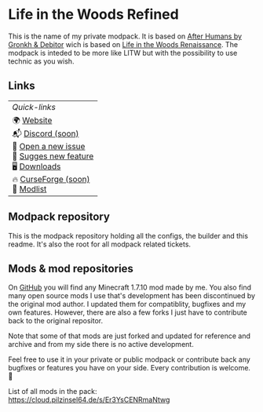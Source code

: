 # Life in the Woods Refined

This is the name of my private modpack. It is based on [After Humans by Gronkh & Debitor](https://www.technicpack.net/modpack/minecraft-after-humans.1060474/) wich is based on [Life in the Woods Renaissance](http://lifeinthewoods.ca/downloads.html). The modpack is inteded to be more like LITW but with the possibility to use technic as you wish.

## Links

<table align="center">
    <tr>
      <td><i>Quick-links</i></td>
    </tr>
    <tr>
      <td valign="top">
        🌍 <a href="https://pilzinsel64.de/after-humans/">Website</a><br>
        📬 <a href="about:blank">Discord (soon)</a><br>
        🐞 <a href="https://git.pilzinsel64.de/litw-refined/modpack/-/issues/new?issuable_template=incident&issue%5Bissue_type%5D=incident">Open a new issue</a><br>
        🥬 <a href="https://git.pilzinsel64.de/litw-refined/modpack/-/issues/new">Sugges new feature</a><br>
        🖥️ <a href="https://cloud.pilzinsel64.de/s/kMzZT4yiNJZ9oED">Downloads</a><br>
        🔥 <a href="about:blank">CurseForge (soon)</a><br>
        📃 <a href="https://cloud.pilzinsel64.de/s/Er3YsCENRmaNtwg">Modlist</a><br>
      </td>
    </tr>
</table>

## Modpack repository

This is the modpack repository holding all the configs, the builder and this readme. It's also the root for all modpack related tickets.

## Mods & mod repositories

On [GitHub](https://github.com/LITW-Refined) you will find any Minecraft 1.7.10 mod made by me. You also find many open source mods I use that's development has been discontinued by the original mod author. I updated them for compatiblity, bugfixes and my own features. However, there are also a few forks I just have to contribute back to the original repositor.

Note that some of that mods are just forked and updated for reference and archive and from my side there is no active development.

Feel free to use it in your private or public modpack or contribute back any bugfixes or features you have on your side. Every contribution is welcome. 🙂

List of all mods in the pack: https://cloud.pilzinsel64.de/s/Er3YsCENRmaNtwg
